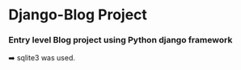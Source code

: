 # Django-Blog Project

### Entry level Blog project using Python django framework

➡️ sqlite3 was used.
